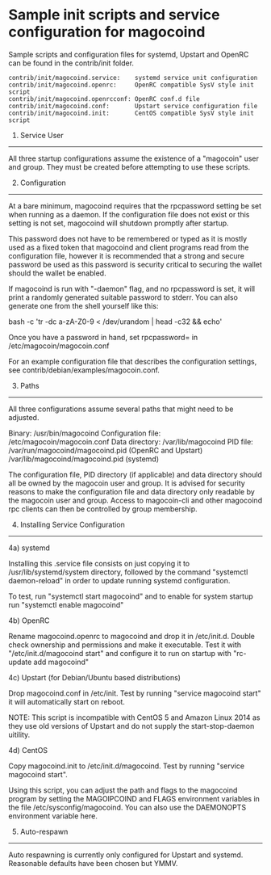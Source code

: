Sample init scripts and service configuration for magocoind
==========================================================

Sample scripts and configuration files for systemd, Upstart and OpenRC
can be found in the contrib/init folder.

    contrib/init/magocoind.service:    systemd service unit configuration
    contrib/init/magocoind.openrc:     OpenRC compatible SysV style init script
    contrib/init/magocoind.openrcconf: OpenRC conf.d file
    contrib/init/magocoind.conf:       Upstart service configuration file
    contrib/init/magocoind.init:       CentOS compatible SysV style init script

1. Service User
---------------------------------

All three startup configurations assume the existence of a "magocoin" user
and group.  They must be created before attempting to use these scripts.

2. Configuration
---------------------------------

At a bare minimum, magocoind requires that the rpcpassword setting be set
when running as a daemon.  If the configuration file does not exist or this
setting is not set, magocoind will shutdown promptly after startup.

This password does not have to be remembered or typed as it is mostly used
as a fixed token that magocoind and client programs read from the configuration
file, however it is recommended that a strong and secure password be used
as this password is security critical to securing the wallet should the
wallet be enabled.

If magocoind is run with "-daemon" flag, and no rpcpassword is set, it will
print a randomly generated suitable password to stderr.  You can also
generate one from the shell yourself like this:

bash -c 'tr -dc a-zA-Z0-9 < /dev/urandom | head -c32 && echo'

Once you have a password in hand, set rpcpassword= in /etc/magocoin/magocoin.conf

For an example configuration file that describes the configuration settings,
see contrib/debian/examples/magocoin.conf.

3. Paths
---------------------------------

All three configurations assume several paths that might need to be adjusted.

Binary:              /usr/bin/magocoind
Configuration file:  /etc/magocoin/magocoin.conf
Data directory:      /var/lib/magocoind
PID file:            /var/run/magocoind/magocoind.pid (OpenRC and Upstart)
                     /var/lib/magocoind/magocoind.pid (systemd)

The configuration file, PID directory (if applicable) and data directory
should all be owned by the magocoin user and group.  It is advised for security
reasons to make the configuration file and data directory only readable by the
magocoin user and group.  Access to magocoin-cli and other magocoind rpc clients
can then be controlled by group membership.

4. Installing Service Configuration
-----------------------------------

4a) systemd

Installing this .service file consists on just copying it to
/usr/lib/systemd/system directory, followed by the command
"systemctl daemon-reload" in order to update running systemd configuration.

To test, run "systemctl start magocoind" and to enable for system startup run
"systemctl enable magocoind"

4b) OpenRC

Rename magocoind.openrc to magocoind and drop it in /etc/init.d.  Double
check ownership and permissions and make it executable.  Test it with
"/etc/init.d/magocoind start" and configure it to run on startup with
"rc-update add magocoind"

4c) Upstart (for Debian/Ubuntu based distributions)

Drop magocoind.conf in /etc/init.  Test by running "service magocoind start"
it will automatically start on reboot.

NOTE: This script is incompatible with CentOS 5 and Amazon Linux 2014 as they
use old versions of Upstart and do not supply the start-stop-daemon uitility.

4d) CentOS

Copy magocoind.init to /etc/init.d/magocoind. Test by running "service magocoind start".

Using this script, you can adjust the path and flags to the magocoind program by
setting the MAGOIPCOIND and FLAGS environment variables in the file
/etc/sysconfig/magocoind. You can also use the DAEMONOPTS environment variable here.

5. Auto-respawn
-----------------------------------

Auto respawning is currently only configured for Upstart and systemd.
Reasonable defaults have been chosen but YMMV.
